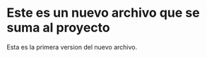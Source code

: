 
# Este es un nuevo archivo que se suma al proyecto

Esta es la primera version del nuevo archivo.


